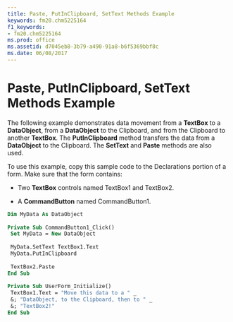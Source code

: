 ```yaml
---
title: Paste, PutInClipboard, SetText Methods Example
keywords: fm20.chm5225164
f1_keywords:
- fm20.chm5225164
ms.prod: office
ms.assetid: d7045eb8-3b79-a490-91a8-b6f5369bbf8c
ms.date: 06/08/2017
---
```



# Paste, PutInClipboard, SetText Methods Example

The following example demonstrates data movement from a **TextBox** to a **DataObject**, from a **DataObject** to the Clipboard, and from the Clipboard to another **TextBox**. The **PutInClipboard** method transfers the data from a **DataObject** to the Clipboard. The **SetText** and **Paste** methods are also used.

To use this example, copy this sample code to the Declarations portion of a form. Make sure that the form contains:




- Two **TextBox** controls named TextBox1 and TextBox2.
    
- A **CommandButton** named CommandButton1.
    




```vb
Dim MyData As DataObject 
 
Private Sub CommandButton1_Click() 
 Set MyData = New DataObject 
 
 MyData.SetText TextBox1.Text 
 MyData.PutInClipboard 
 
 TextBox2.Paste 
End Sub 
 
Private Sub UserForm_Initialize() 
 TextBox1.Text = "Move this data to a " _ 
 &; "DataObject, to the Clipboard, then to " _ 
 &; "TextBox2!" 
End Sub
```


